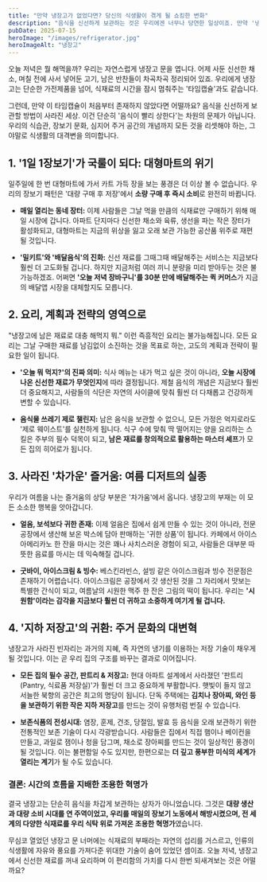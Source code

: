 ```yaml
---
title: "만약 냉장고가 없었다면? 당신의 식생활이 겪게 될 쇼킹한 변화"
description: "음식을 신선하게 보관하는 것은 우리에겐 너무나 당연한 일상이죠. 만약 '냉장고'라는 마법의 상자가 없었다면 우리의 장보기, 요리, 그리고 '집밥' 문화는 어떻게 달라졌을까요? 음식의 타임캡슐, 냉장고의 부재가 불러올 대혼란을 살펴봅니다."
pubDate: 2025-07-15
heroImage: "/images/refrigerator.jpg"
heroImageAlt: "냉장고"
---
```


오늘 저녁은 뭘 해먹을까? 우리는 자연스럽게 냉장고 문을 엽니다. 어제 사둔 신선한 채소, 며칠 전에 사서 넣어둔 고기, 남은 반찬들이 차곡차곡 정리되어 있죠. 우리에게 냉장고는 단순한 가전제품을 넘어, 식재료의 시간을 잠시 멈춰주는 '타임캡슐'과도 같습니다.

그런데, 만약 이 타임캡슐이 처음부터 존재하지 않았다면 어떨까요? 음식을 신선하게 보관할 방법이 사라진 세상. 이건 단순히 '음식이 빨리 상한다'는 차원의 문제가 아닙니다. 우리의 식습관, 장보기 문화, 심지어 주거 공간의 개념까지 모든 것을 리셋해야 하는, 그야말로 식생활의 대격변을 의미합니다.

## 1. '1일 1장보기'가 국룰이 되다: 대형마트의 위기

일주일에 한 번 대형마트에 가서 카트 가득 장을 보는 풍경은 더 이상 볼 수 없습니다. 우리의 장보기 패턴은 '대량 구매 후 저장'에서 **소량 구매 후 즉시 소비**로 완전히 바뀝니다.

-   **매일 열리는 동네 장터:** 이제 사람들은 그날 먹을 만큼의 식재료만 구매하기 위해 매일 시장에 갑니다. 아파트 단지마다 신선한 채소와 육류, 생선을 파는 작은 장터가 활성화되고, 대형마트는 지금의 위상을 잃고 오래 보관 가능한 공산품 위주로 재편될 것입니다.

-   **'밀키트'와 '배달음식'의 진화:** 신선 재료를 그때그때 배달해주는 서비스는 지금보다 훨씬 더 고도화될 겁니다. 하지만 지금처럼 여러 끼니 분량을 미리 받아두는 것은 불가능하겠죠. 어쩌면 **'오늘 저녁 장바구니'를 30분 만에 배달해주는 퀵 커머스**가 지금의 배달앱 시장을 대체할지도 모릅니다.

## 2. 요리, 계획과 전략의 영역으로

"냉장고에 남은 재료로 대충 해먹지 뭐." 이런 즉흥적인 요리는 불가능해집니다. 모든 요리는 그날 구매한 재료를 남김없이 소진하는 것을 목표로 하는, 고도의 계획과 전략이 필요한 일이 됩니다.

-   **'오늘 뭐 먹지?'의 진짜 의미:** 식사 메뉴는 내가 먹고 싶은 것이 아니라, **오늘 시장에 나온 신선한 재료가 무엇인지**에 따라 결정됩니다. 제철 음식의 개념은 지금보다 훨씬 더 중요해지고, 사람들의 식단은 자연의 사이클에 맞춰 훨씬 더 다채롭고 건강하게 변할 수 있습니다.

-   **음식물 쓰레기 제로 챌린지:** 남은 음식을 보관할 수 없으니, 모든 가정은 억지로라도 '제로 웨이스트'를 실천하게 됩니다. 식구 수에 맞춰 딱 떨어지는 양을 요리하는 스킬은 주부의 필수 덕목이 되고, **남은 재료를 창의적으로 활용하는 마스터 셰프**가 모든 집의 히어로가 됩니다.

## 3. 사라진 '차가운' 즐거움: 여름 디저트의 실종

우리가 여름을 나는 즐거움의 상당 부분은 '차가움'에서 옵니다. 냉장고의 부재는 이 모든 소소한 행복을 앗아갑니다.

-   **얼음, 보석보다 귀한 존재:** 이제 얼음은 집에서 쉽게 만들 수 있는 것이 아니라, 전문 공장에서 생산해 보온 박스에 담아 판매하는 '귀한 상품'이 됩니다. 카페에서 아이스 아메리카노 한 잔을 마시는 것은 꽤나 사치스러운 경험이 되고, 사람들은 대부분 따뜻한 음료를 마시는 데 익숙해질 겁니다.

-   **굿바이, 아이스크림 & 빙수:** 베스킨라빈스, 설빙 같은 아이스크림과 빙수 전문점은 존재하기 어렵습니다. 아이스크림은 공장에서 갓 생산된 것을 그 자리에서 맛보는 특별한 간식이 되고, 여름날의 시원한 맥주 한 잔은 그림의 떡이 됩니다. 우리는 **'시원함'이라는 감각을 지금보다 훨씬 더 귀하고 소중하게 여기게 될 겁니다.**

## 4. '지하 저장고'의 귀환: 주거 문화의 대변혁

냉장고가 사라진 빈자리는 과거의 지혜, 즉 자연의 냉기를 이용하는 저장 기술이 채우게 될 것입니다. 이는 곧 우리 집의 구조를 바꾸는 결과로 이어집니다.

-   **모든 집의 필수 공간, 판트리 & 저장고:** 현대 아파트 설계에서 사라졌던 '판트리(Pantry, 식료품 저장실)'가 훨씬 더 크고 중요하게 부활합니다. 햇빛이 들지 않고 서늘한 북향의 공간은 최고의 명당이 됩니다. 단독 주택에는 **김치나 장아찌, 와인 등을 보관하기 위한 작은 지하 저장고**를 만드는 것이 유행처럼 번질 수 있습니다.

-   **보존식품의 전성시대:** 염장, 훈제, 건조, 당절임, 발효 등 음식을 오래 보관하기 위한 전통적인 보존 기술이 다시 각광받습니다. 사람들은 집에서 직접 햄이나 베이컨을 만들고, 과일로 잼이나 청을 담그며, 채소로 장아찌를 만드는 것이 일상적인 풍경이 될 것입니다. 이는 불편함일 수도 있지만, 한편으로는 **더 깊고 풍부한 미식의 세계가 열리는 계기**가 될 수도 있습니다.

### 결론: 시간의 흐름을 지배한 조용한 혁명가

결국 냉장고는 단순히 음식을 차갑게 보관하는 상자가 아니었습니다. 그것은 **대량 생산과 대량 소비 시대를 연 주역이었고, 우리를 매일의 장보기 노동에서 해방시켰으며, 전 세계의 다양한 식재료를 우리 식탁 위로 가져온 조용한 혁명가**였습니다.

무심코 열었던 냉장고 문 너머에는 식재료의 부패라는 자연의 섭리를 거스르고, 인류의 식생활에 자유와 풍요를 가져다준 위대한 기술이 숨어 있었던 셈이죠. 오늘 저녁, 냉장고에서 신선한 재료를 꺼내 요리하며 이 편리함의 가치를 다시 한번 되새겨보는 것은 어떨까요?